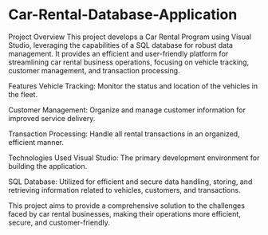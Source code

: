 # Car-Rental-Database-Application
Project Overview
This project develops a Car Rental Program using Visual Studio, leveraging the capabilities of a SQL database for robust data management. It provides an efficient and user-friendly platform for streamlining car rental business operations, focusing on vehicle tracking, customer management, and transaction processing.

Features
Vehicle Tracking: Monitor the status and location of the vehicles in the fleet.

Customer Management: Organize and manage customer information for improved service delivery.

Transaction Processing: Handle all rental transactions in an organized, efficient manner.

Technologies Used
Visual Studio: The primary development environment for building the application.

SQL Database: Utilized for efficient and secure data handling, storing, and retrieving information related to vehicles, customers, and transactions.

This project aims to provide a comprehensive solution to the challenges faced by car rental businesses, making their operations more efficient, secure, and customer-friendly.
